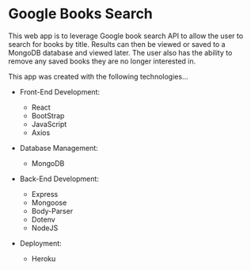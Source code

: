 # Google Books Search


This web app is to leverage Google book search API to allow the user to search for books by title. Results can then be viewed or saved to a MongoDB database and viewed later.  The user also has the ability to remove any saved books they are no longer interested in.

This app was created with the following technologies...
  
  * Front-End Development:
    * React
    * BootStrap
    * JavaScript
    * Axios
  
  * Database Management:
    * MongoDB

  * Back-End Development:
    * Express
    * Mongoose
    * Body-Parser
    * Dotenv
    * NodeJS
  
  * Deployment:
    * Heroku


